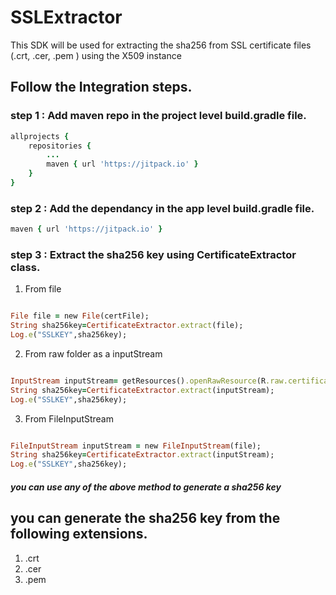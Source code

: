 # SSLExtractor
This SDK will be used for extracting the sha256 from SSL certificate files (.crt, .cer, .pem ) using the X509 instance

## Follow the Integration steps.




### step 1 : Add maven repo in the project level build.gradle file.

```ruby
allprojects {
	repositories {
		...
		maven { url 'https://jitpack.io' }
	}
}

```


### step 2 : Add the dependancy in the app level build.gradle file.

```ruby
maven { url 'https://jitpack.io' }

```

### step 3 : Extract the sha256 key using CertificateExtractor class.


1. From file

```ruby

File file = new File(certFile);
String sha256key=CertificateExtractor.extract(file);
Log.e("SSLKEY",sha256key);

```

2. From raw folder as a inputStream

```ruby

InputStream inputStream= getResources().openRawResource(R.raw.certificate);
String sha256key=CertificateExtractor.extract(inputStream);
Log.e("SSLKEY",sha256key);

```

3. From FileInputStream

```ruby

FileInputStream inputStream = new FileInputStream(file);
String sha256key=CertificateExtractor.extract(inputStream);
Log.e("SSLKEY",sha256key);

```

##### you can use any of the above method to generate a sha256 key


## you can generate the sha256 key from the following extensions.

1. .crt
2. .cer
3. .pem



